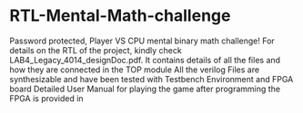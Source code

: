 # RTL-Mental-Math-challenge
Password protected, Player VS CPU mental binary math challenge!
For details on the RTL of the project, kindly check LAB4_Legacy_4014_designDoc.pdf. It contains details of all the files and how they are connected in the TOP module
All the verilog Files are synthesizable and have been tested with Testbench Environment and FPGA board 
Detailed User Manual for playing the game after programming the FPGA is provided in 
